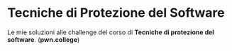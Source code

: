 # Tecniche di Protezione del Software

Le mie soluzioni alle challenge del corso di **Tecniche di protezione del software**. (**pwn.college**)
